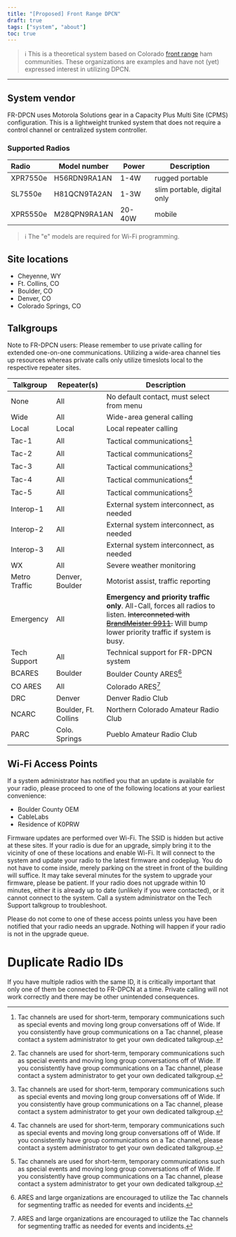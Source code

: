 ```yaml
---
title: "[Proposed] Front Range DPCN"
draft: true
tags: ["system", "about"]
toc: true
---
```


> ℹ️ This is a theoretical system based on Colorado [front range](https://en.wikipedia.org/wiki/Front_Range) ham communities. These organizations are examples and have not (yet) expressed interest in utilizing DPCN.

<!--more-->

----

## System vendor

FR-DPCN uses Motorola Solutions gear in a Capacity Plus Multi Site (CPMS) configuration. This is a lightweight trunked system that does not require a control channel or centralized system controller.

### Supported Radios

| Radio    | Model number | Power  | Description                 |
| :------- | ------------ | ------ | --------------------------- |
| XPR7550e | H56RDN9RA1AN | 1-4W   | rugged portable             |
| SL7550e  | H81QCN9TA2AN | 1-3W   | slim portable, digital only |
| XPR5550e | M28QPN9RA1AN | 20-40W | mobile                      |

> ℹ️ The "e" models are required for Wi-Fi programming.

## Site locations

* Cheyenne, WY
* Ft. Collins, CO
* Boulder, CO
* Denver, CO
* Colorado Springs, CO

## Talkgroups

Note to FR-DPCN users: Please remember to use private calling for extended one-on-one communications. Utilizing a wide-area channel ties up resources whereas private calls only utilize timeslots local to the respective repeater sites.

| Talkgroup     | Repeater(s)           | Description                                                  |
| ------------- | --------------------- | ------------------------------------------------------------ |
| None          | All                   | No default contact, must select from menu                    |
| Wide          | All                   | Wide-area general calling                                    |
| Local         | Local                 | Local repeater calling                                       |
| Tac-1         | All                   | Tactical communications[^1]                                  |
| Tac-2         | All                   | Tactical communications[^1]                                  |
| Tac-3         | All                   | Tactical communications[^1]                                  |
| Tac-4         | All                   | Tactical communications[^1]                                  |
| Tac-5         | All                   | Tactical communications[^1]                                  |
| Interop-1     | All                   | External system interconnect, as needed                      |
| Interop-2     | All                   | External system interconnect, as needed                      |
| Interop-3     | All                   | External system interconnect, as needed                      |
| WX            | All                   | Severe weather monitoring                                    |
| Metro Traffic | Denver, Boulder       | Motorist assist, traffic reporting                           |
| Emergency     | All                   | **Emergency and priority traffic only**. All-Call, forces all radios to listen. ~~Interconneted with [BrandMeister 9911](https://wiki.brandmeister.network/index.php/TalkGroup/9911).~~ Will bump lower priority traffic if system is busy. |
| Tech Support  | All                   | Technical support for FR-DPCN system                         |
| BCARES        | Boulder               | Boulder County ARES[^2]                                      |
| CO ARES       | All                   | Colorado ARES[^2]                                            |
| DRC           | Denver                | Denver Radio Club                                            |
| NCARC         | Boulder,  Ft. Collins | Northern Colorado Amateur Radio Club                         |
| PARC          | Colo. Springs         | Pueblo Amateur Radio Club                                    |

[^1]: Tac channels are used for short-term, temporary communications such as special events and moving long group conversations off of Wide. If you consistently have group communications on a Tac channel, please contact a system administrator to get your own dedicated talkgroup.
[^2]: ARES and large organizations are encouraged to utilize the Tac channels for segmenting traffic as needed for events and incidents.

## Wi-Fi Access Points

If a system administrator has notified you that an update is available for your radio, please proceed to one of the following locations at your earliest convenience:

* Boulder County OEM
* CableLabs
* Residence of K0PRW

Firmware updates are performed over Wi-Fi. The SSID is hidden but active at these sites. If your radio is due for an upgrade, simply bring it to the vicinity of one of these locations and enable Wi-Fi. It will connect to the system and update your radio to the latest firmware and codeplug. You do not have to come inside, merely parking on the street in front of the building will suffice. It may take several minutes for the system to upgrade your firmware, please be patient. If your radio does not upgrade within 10 minutes, either it is already up to date (unlikely if you were contacted), or it cannot connect to the system. Call a system administrator on the Tech Support talkgroup to troubleshoot.

Please do not come to one of these access points unless you have been notified that your radio needs an upgrade. Nothing will happen if your radio is not in the upgrade queue.

# Duplicate Radio IDs

If you have multiple radios with the same ID, it is critically important that only one of them be connected to FR-DPCN at a time. Private calling will not work correctly and there may be other unintended consequences.